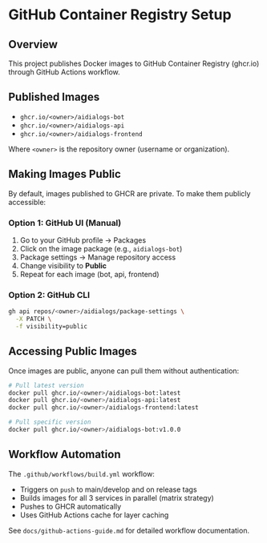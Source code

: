 # GitHub Container Registry Setup

## Overview

This project publishes Docker images to GitHub Container Registry (ghcr.io) through GitHub Actions workflow.

## Published Images

- `ghcr.io/<owner>/aidialogs-bot`
- `ghcr.io/<owner>/aidialogs-api`
- `ghcr.io/<owner>/aidialogs-frontend`

Where `<owner>` is the repository owner (username or organization).

## Making Images Public

By default, images published to GHCR are private. To make them publicly accessible:

### Option 1: GitHub UI (Manual)
1. Go to your GitHub profile → Packages
2. Click on the image package (e.g., `aidialogs-bot`)
3. Package settings → Manage repository access
4. Change visibility to **Public**
5. Repeat for each image (bot, api, frontend)

### Option 2: GitHub CLI
```bash
gh api repos/<owner>/aidialogs/package-settings \
  -X PATCH \
  -f visibility=public
```

## Accessing Public Images

Once images are public, anyone can pull them without authentication:

```bash
# Pull latest version
docker pull ghcr.io/<owner>/aidialogs-bot:latest
docker pull ghcr.io/<owner>/aidialogs-api:latest
docker pull ghcr.io/<owner>/aidialogs-frontend:latest

# Pull specific version
docker pull ghcr.io/<owner>/aidialogs-bot:v1.0.0
```

## Workflow Automation

The `.github/workflows/build.yml` workflow:
- Triggers on `push` to main/develop and on release tags
- Builds images for all 3 services in parallel (matrix strategy)
- Pushes to GHCR automatically
- Uses GitHub Actions cache for layer caching

See `docs/github-actions-guide.md` for detailed workflow documentation.

